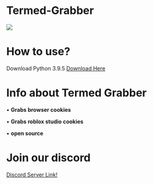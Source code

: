 # Termed-Grabber

<img src="https://media.discordapp.net/attachments/1037071504443183107/1038168154343485471/twizz_shake.gif">

# How to use? 

Download Python 3.9.5
<a href="https://www.python.org/downloads/release/python-395/">Download Here</a> 

# Info about Termed Grabber
• **Grabs browser cookies**

• **Grabs roblox studio cookies**

• **open source**

# Join our discord 
<a href="discord.gg/ltbeams">Discord Server Link!</a> 
